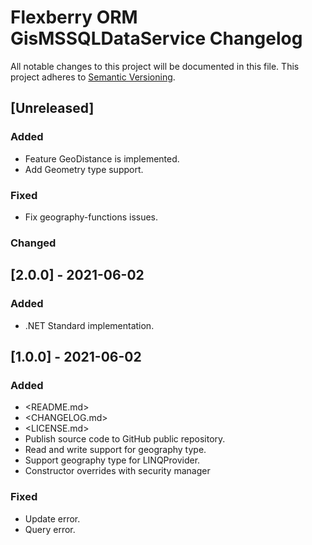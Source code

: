 # Flexberry ORM GisMSSQLDataService Changelog
All notable changes to this project will be documented in this file.
This project adheres to [Semantic Versioning](http://semver.org/).

## [Unreleased]
### Added
- Feature GeoDistance is implemented.
- Add Geometry type support.

### Fixed
- Fix geography-functions issues.

### Changed

## [2.0.0] - 2021-06-02

### Added

* .NET Standard implementation.

## [1.0.0] - 2021-06-02

### Added

* <README.md>
* <CHANGELOG.md>
* <LICENSE.md>
* Publish source code to GitHub public repository.
* Read and write support for geography type.
* Support geography type for LINQProvider.
* Constructor overrides with security manager

### Fixed

* Update error.
* Query error.
